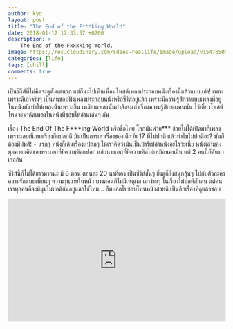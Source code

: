 ```yaml
---
author: kyo
layout: post
title: "The End of the F***king World"
date: 2018-01-12 17:33:57 +0700
description: >
    The End of the Fxxxking World.
image: https://res.cloudinary.com/sdees-reallife/image/upload/v1547650548/the_end_of.jpg
categories: [life]
tags: [chill]
comments: true
---
```

เป็นซีรีส์ที่ไม่คิดจะดูตั้งแต่เเรก แต่ก็นะไปเห็นเพื่อนโพสต์เพลงประกอบหนังเรื่องนี้แล้วแบบ เอ้า! เพลงเพราะดีเอาจริงๆ เป็นคนชอบฟังเพลงประกอบหนังหรือซีรีส์อยู่แล้ว เพราะมีความรู้สึกว่าแบบเพลงที่อยู่ในหนังมันทำให้เพลงนั้นเพราะขึ้น เหมือนเพลงนั้นกำลังจะเล่าเรื่องความรู้สึกของคนนั้น ไว้เดี๋ยวโพสต์ไหนจะมาคัดเพลงในหนังที่ชอบให้อ่านเล่นๆ กัน

เรื่อง The End Of The F&#42;&#42;&#42;ing World หรือชื่อไทย โลกมันห่วย&#42;&#42;&#42; ช่วยไม่ได้เปิดมาก็เพลงเพราะเลยเนื้อหาเรื่องก็แปลกดี มันเป็นการเล่าเรื่องของเด็กวัย 17 ที่ไม่ปกติ แล้วทำไมไม่ปกติอะ? มันก็ต้องมีปมสิ! ‣ แรกๆ หนังก็เดินเรื่องเเปลกๆ ให้เราคิดว่ามันเป็นบ้ารึเปล่าหนังอะไรว่ะเนี่ย หนังเล่ามองมุมความคิดของพระเอกที่มีความคิดแปลก แล้วนางเอกที่มีความคิดไม่เหมือนคนอื่น แต่ 2 คนนี้ก็ดันมาเจอกัน

ซีรีส์นี้ก็ไม่ได้ยาวมากนะ มี 8 ตอน ตอนละ 20 นาทีเอง เป็นซีรีส์สั้นๆ ยิ่งดูก็ยิ่งสนุกลุ้นๆ ไปกับตัวละครความรักแบบเพี้ยนๆ ความวุ่นวายในหนัง บางตอนก็ไม่มีเหตุผล เอาง่ายๆ ในเรื่องไม่ปกติสักคน แต่คนเราทุกคนก็จะมีมุมไม่ปกติกันอยู่แล้วใช่ไหม...  ลืมบอกไปชอบโทนหนังสวยดี เป็นอีกเรื่องที่ดูแล้วชอบ

<div style="position:relative;width:100%;height:0;padding-bottom:56.25%;">
<iframe style="width:100%;height:100%;position:absolute;top:0;left:0;" src="https://www.youtube.com/embed/ScPR8sJYq7o" frameborder="0" allow="autoplay; encrypted-media" allowfullscreen>
</iframe>
</div>
